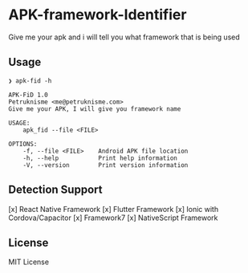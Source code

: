# APK-framework-Identifier
Give me your apk and i will tell you what framework that is being used

## Usage

```
❯ apk-fid -h

APK-FiD 1.0
Petruknisme <me@petruknisme.com>
Give me your APK, I will give you framework name

USAGE:
    apk_fid --file <FILE>

OPTIONS:
    -f, --file <FILE>    Android APK file location
    -h, --help           Print help information
    -V, --version        Print version information
```

## Detection Support

[x] React Native Framework
[x] Flutter Framework
[x] Ionic with Cordova/Capacitor
[x] Framework7
[x] NativeScript Framework

## License 

MIT License